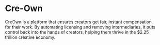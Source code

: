 # Cre-Own
CreOwn is a platform that ensures creators get fair, instant compensation for their work. By automating licensing and removing intermediaries, it puts control back into the hands of creators, helping them thrive in the $2.25 trillion creative economy.
